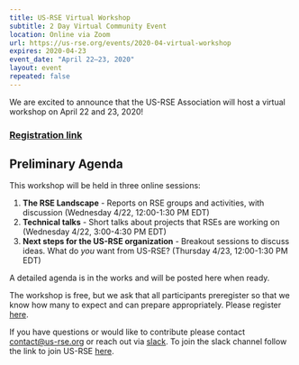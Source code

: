 ```yaml
---
title: US-RSE Virtual Workshop
subtitle: 2 Day Virtual Community Event 
location: Online via Zoom
url: https://us-rse.org/events/2020-04-virtual-workshop
expires: 2020-04-23
event_date: "April 22–23, 2020"
layout: event
repeated: false
---
```


We are excited to announce that the US-RSE Association will host a virtual workshop on April 22 and 23, 2020!  

### [Registration link](https://forms.gle/RNDK5DiHtpikjAVS7)

## Preliminary Agenda 

This workshop will be held in three online sessions:

1. **The RSE Landscape** - Reports on RSE groups and activities, with discussion (Wednesday 4/22, 12:00-1:30 PM EDT)
1. **Technical talks** - Short talks about projects that RSEs are working on (Wednesday 4/22, 3:00-4:30 PM EDT)
1. **Next steps for the US-RSE organization** - Breakout sessions to discuss ideas. What do *you* want from US-RSE? (Thursday 4/23, 12:00-1:30 PM EDT)

A detailed agenda is in the works and will be posted here when ready.

The workshop is free, but we ask that all participants preregister so that we know how many to expect and can prepare appropriately. Please register [here](https://forms.gle/RNDK5DiHtpikjAVS7).


If you have questions or would like to contribute please contact contact@us-rse.org or reach out via [slack](https://usrse.slack.com/).
To join the slack channel follow the link to join US-RSE [here](https://us-rse.org/join/). 

